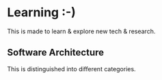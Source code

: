 # Learning :-)
This is made to learn &amp; explore new tech &amp; research.

## Software Architecture
This is distinguished into different categories.

